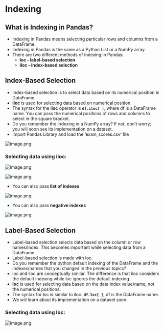 # Indexing


## What is Indexing in Pandas?

* Indexing in Pandas means selecting particular rows and columns from a DataFrame.
* Indexing in Pandas is the same as a Python List or a NumPy array.
* There are two different methods of indexing in Pandas:
  * **loc - label-based selection**
  * **iloc - index-based selection**



## Index-Based Selection

* Index-based selection is to select data based on its numerical position in DataFrame.
* **iloc** is used for selecting data based on numerical position.
* The syntax for the **iloc** operator is **`df.iloc[ ]`**, where df is a DataFrame name. You can pass the numerical positions of rows and columns to select in the square bracket.
* Do you remember the indexing in a NumPy array? If not, don’t worry; you will soon see its implementation on a dataset.
* Import Pandas Library and load the ‘exam_scores.csv’ file







![image.png](https://dphi-live.s3.amazonaws.com/media_uploads/image_a3d990f7c8c94259857691ac671a6c15.png)




### Selecting data using iloc:






![image.png](https://dphi-live.s3.amazonaws.com/media_uploads/image_fe485c44a4b14d00aac41d1c33a6b5e5.png)










![image.png](https://dphi-live.s3.amazonaws.com/media_uploads/image_5200cda812bb4dd884a98726cb1acb67.png)



* You can also pass **list of indexes**



![image.png](https://dphi-live.s3.amazonaws.com/media_uploads/image_c6ec5a15776f47d6ad092b9580fd62c3.png)




* You can also pass **negative indexes**




![image.png](https://dphi-live.s3.amazonaws.com/media_uploads/image_2abbd104486f4887956dbbd3d8d1fd21.png)




## Label-Based Selection

* Label-based selection selects data based on the column or row names/index. This becomes important while selecting data from a DataFrame.
* Label-based selection is made with loc.
* Do you remember the python default indexing of the DataFrame and the indexes/names that you changed in the previous topics?
* loc and iloc are conceptually similar. The difference is that iloc considers the default indexing while loc ignores the default indexing.
* **loc** is used for selecting data based on the data index value/name, not the numerical positions.
* The syntax for loc is similar to iloc: **`df.loc[ ]`**, df is the DataFrame name.
* We will learn about its implementation on a dataset soon.

### Selecting data using loc:

![image.png](https://dphi-live.s3.amazonaws.com/media_uploads/image_cf0e74eeae2d48f28653564538e81018.png)